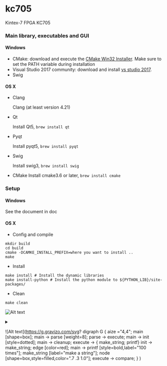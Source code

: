 # kc705
Kintex-7 FPGA KC705

### Main library, executables and GUI

#### Windows
* CMake: download and execute the [CMake Win32 Installer](http://www.cmake.org/download/). Make sure to set the PATH variable during installation
* Visual Studio 2017 community: download and install [vs studio 2017](https://www.visualstudio.com/downloads/). 
* Swig

#### OS X

* Clang

  Clang (at least version 4.21)

* Qt

  Install Qt5, ```brew install qt ```  

* Pyqt

  Install pyqt5, ```brew install pyqt ```

* Swig

  Install swig3, ```brew install swig```

* CMake
  Install cmake3.6 or later, ```brew install cmake```


### Setup

#### Windows
See the document in doc

#### OS X

* Config and compile

```shell
mkdir build
cd build 
cmake -DCAMKE_INSTALL_PREFIX=where you want to install ..
make
```

* Install
```shell
make install # Install the dynamic libraries
make install-python # Install the python module to ${PYTHON_LIB}/site-packages/
```

* Clean
```shell
make clean
```


![Alt text](https://g.gravizo.com/source/custom_mark10?https%3A%2F%2Fraw.githubusercontent.com%2FTLmaK0%2Fgravizo%2Fmaster%2FREADME.md)
<details> 
<summary></summary>
custom_mark10
digraph G {
    label = "Diagram of JadePix DAQ setup"
    node [shape=box];
    rankdir=LR;
    subgraph cluster0 {
        label = "hardware";
        Sensor -> FE[dir=both, arrowhead=none, arrowtail=none];
        FE -> PC [dir=both,arrowhead=none, arrowtail=none,
                    label="PCIe \n connection"];
    }
    
    subgraph cluster1 {
        label = "DAQ software";
        Factory;
        JsonConf;
        subgraph cluster2 {
            label = "";
            Manager ;
            PC:reg -> RegCtrl [label="retrive status"];
            RegCtrl ->  PC:reg [label="configure"];
            PC:data -> Reader [label="raw stream"];
            Reader -> Decoder [label="raw frame"];
            Decoder -> Filter [label="data frame"];
            Filter -> Monitor [label="CDS data frame"];
            Filter -> Writer [label="CDS data frame"];
        }
        
        RegCtrl -> Manager;
        Manager -> GUI;
        Monitor -> GUI [label="Message \n graph"];
    }
    Writer -> File;
    JsonFile -> JsonConf;
    
    Sensor [label="JadePix \n Sensor"]
    FE [label="Front end \n electronic \n FPGA"];
    PC [shape=record, label="{kernel space: \n XilBus \n stack|{<reg>userspace devfile:\n register map|<data>userspace devfile: \n high speed data}}" ];
    Reader [];
    RegCtrl [];
    Decoder [];
    Filter [];
    Writer [];
    File [label="File or \n TCP socket"];
    GUI [label="user \n interface"]
    Factory [label="Objects Factory"]
    JsonConf [label="Json configuration"]
}
custom_mark10
</details>



![Alt text](https://g.gravizo.com/svg?
  digraph G {
    aize ="4,4";
    main [shape=box];
    main -> parse [weight=8];
    parse -> execute;
    main -> init [style=dotted];
    main -> cleanup;
    execute -> { make_string; printf}
    init -> make_string;
    edge [color=red];
    main -> printf [style=bold,label="100 times"];
    make_string [label="make a string"];
    node [shape=box,style=filled,color=".7 .3 1.0"];
    execute -> compare;
  }
)
